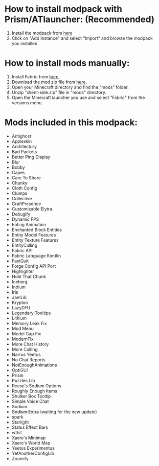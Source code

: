 # How to install modpack with Prism/ATlauncher: (Recommended)

1. Install the modpack from [here](https://github.com/birbkeks/rinimc-modpack/releases/download/modpack/Rini.Modpack.mrpack)
2. Click on "Add Instance" and select "Import" and browse the modpack you installed.

# How to install mods manually:

1. Install Fabric from [here](https://fabricmc.net/use/installer/).
2. Download the mod zip file from [here](https://github.com/birbkeks/rinimc-modpack/releases/download/modzip/client-mods.zip).
3. Open your Minecraft directory and find the "mods" folder.
4. Unzip "client-side.zip" file in "mods" directory.
5. Open the Minecraft launcher you use and select "Fabric" from the versions menu.

# Mods included in this modpack:
- Antighost
- Appleskin
- Architectury
- Bad Packets
- Better Ping Display
- Blur
- Bobby
- Capes
- Care To Share
- Chunky
- Cloth Config
- Clumps
- Collective
- CraftPresence
- Customizable Elytra
- Debugify
- Dynamic FPS
- Eating Animation
- Enchanted Block Entities
- Entity Model Features
- Entity Texture Features
- EntityCulling
- Fabric API
- Fabric Language Kontlin
- FastQuit
- Forge Config API Port
- Highlighter
- Hold That Chunk
- Iceberg
- Indium
- Iris
- JamLib
- Krypton
- LazyDFU
- Legendary Tooltips
- Lithium
- Memory Leak Fix
- Mod Menu
- Model Gap Fix
- ModernFix
- More Chat History
- More Culling
- Narrus Yeetus
- No Chat Reports
- NotEnoughAnimations
- OptiGUI
- Prism
- Puzzles Lib
- Reese's Sodium Options
- Roughly Enough Items
- Shulker Box Tooltip
- Simple Voice Chat
- Sodium
- ~~Sodium Extra~~ (waiting for the new update)
- spark
- Starlight
- Status Effect Bars
- wthit
- Xaero's Minimap
- Xaero's World Map
- Yeetus Experimentus
- YetAnotherConfigLib
- Zoomify
